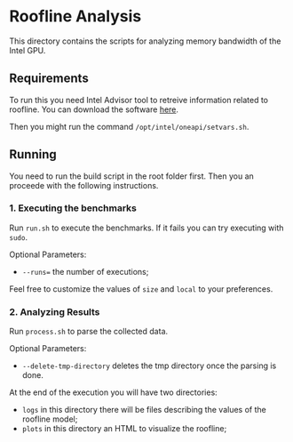 # Roofline Analysis
This directory contains the scripts for analyzing memory bandwidth of the Intel GPU.

## Requirements
To run this you need Intel Advisor tool to retreive information related to roofline.
You can download the software [here](https://www.intel.com/content/www/us/en/developer/tools/oneapi/base-toolkit-download.html).

Then you might run the command `/opt/intel/oneapi/setvars.sh`.

## Running
You need to run the build script in the root folder first.
Then you an proceede with the following instructions.

### 1. Executing the benchmarks
Run `run.sh` to execute the benchmarks.
If it fails you can try executing with `sudo`.

Optional Parameters:
- `--runs=` the number of executions;

Feel free to customize the values of `size` and `local` to your preferences.

### 2. Analyzing Results
Run `process.sh` to parse the collected data.

Optional Parameters:
- `--delete-tmp-directory` deletes the tmp directory once the parsing is done.

At the end of the execution you will have two directories:
- `logs` in this directory there will be files describing the values of the roofline model;
- `plots` in this directory an HTML to visualize the roofline;